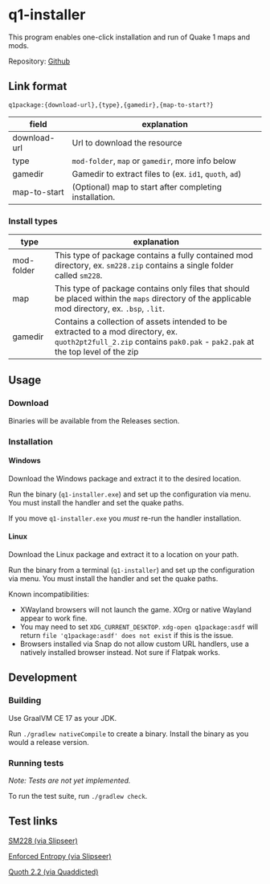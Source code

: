 # q1-installer

This program enables one-click installation and run of Quake 1 maps and mods.

Repository: [Github](https://github.com/jjelliott/quake-one-click)

## Link format

```
q1package:{download-url},{type},{gamedir},{map-to-start?}
```

| field        | explanation                                            |
|--------------|--------------------------------------------------------|
| download-url | Url to download the resource                           |
| type         | `mod-folder`, `map` or `gamedir`, more info below      |
| gamedir      | Gamedir to extract files to (ex. `id1`, `quoth`, `ad`) | 
| map-to-start | (Optional) map to start after completing installation. |

### Install types

| type       | explanation                                                                                                                                                         |
|------------|---------------------------------------------------------------------------------------------------------------------------------------------------------------------|
| mod-folder | This type of package contains a fully contained mod directory, ex. `sm228.zip` contains a single folder called `sm228`.                                             |
| map        | This type of package contains only files that should be placed within the `maps` directory of the applicable mod directory, ex. `.bsp`, `.lit`.                     |
| gamedir    | Contains a collection of assets intended to be extracted to a mod directory, ex. `quoth2pt2full_2.zip` contains `pak0.pak` - `pak2.pak` at the top level of the zip |

## Usage

### Download

Binaries will be available from the Releases section.

### Installation

#### Windows

Download the Windows package and extract it to the desired location.

Run the binary (`q1-installer.exe`) and set up the configuration via menu. You must install the handler and set the
quake paths.

If you move `q1-installer.exe` you _must_ re-run the handler installation.

#### Linux

Download the Linux package and extract it to a location on your path.

Run the binary from a terminal (`q1-installer`) and set up the configuration via menu. You must install the handler and
set the quake paths.

Known incompatibilities:

- XWayland browsers will not launch the game. XOrg or native Wayland appear to work fine.
- You may need to set `XDG_CURRENT_DESKTOP`. `xdg-open q1package:asdf` will
  return `file 'q1package:asdf' does not exist` if this is the issue.
- Browsers installed via Snap do not allow custom URL handlers, use a natively installed browser instead. Not sure if
  Flatpak works.

## Development

### Building

Use GraalVM CE 17 as your JDK.

Run `./gradlew nativeCompile` to create a binary. Install the binary as you would a release version.

### Running tests

_Note: Tests are not yet implemented._

To run the test suite, run `./gradlew check`.

## Test links


[SM228 (via Slipseer)](https://jjelliott.github.io/http-protocol-redirector/?r=q1package:https://www.slipseer.com/index.php?resources/sm228-vanilla.335/download,mod-folder,sm228,start)


[Enforced Entropy (via Slipseer)](https://jjelliott.github.io/http-protocol-redirector/?r=q1package:https://www.slipseer.com/index.php?resources/enforced-entropy.343/download,map,id1,spasp1)

[Quoth 2.2 (via Quaddicted)](https://jjelliott.github.io/http-protocol-redirector/?r=q1package:https://www.quaddicted.com/filebase/quoth2pt2full_2.zip,gamedir,quoth,start)
